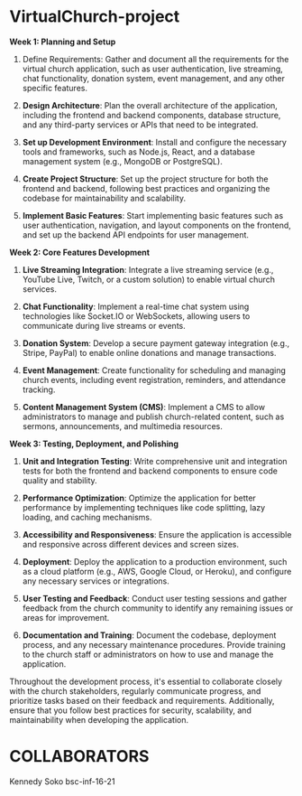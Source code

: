# VirtualChurch-project

**Week 1: Planning and Setup**

1. Define Requirements: Gather and document all the requirements for the virtual church application, such as user authentication, live streaming, chat functionality, donation system, event management, and any other specific features.

2. **Design Architecture**: Plan the overall architecture of the application, including the frontend and backend components, database structure, and any third-party services or APIs that need to be integrated.

3. **Set up Development Environment**: Install and configure the necessary tools and frameworks, such as Node.js, React, and a database management system (e.g., MongoDB or PostgreSQL).

4. **Create Project Structure**: Set up the project structure for both the frontend and backend, following best practices and organizing the codebase for maintainability and scalability.

5. **Implement Basic Features**: Start implementing basic features such as user authentication, navigation, and layout components on the frontend, and set up the backend API endpoints for user management.

**Week 2: Core Features Development**

1. **Live Streaming Integration**: Integrate a live streaming service (e.g., YouTube Live, Twitch, or a custom solution) to enable virtual church services.

2. **Chat Functionality**: Implement a real-time chat system using technologies like Socket.IO or WebSockets, allowing users to communicate during live streams or events.

3. **Donation System**: Develop a secure payment gateway integration (e.g., Stripe, PayPal) to enable online donations and manage transactions.

4. **Event Management**: Create functionality for scheduling and managing church events, including event registration, reminders, and attendance tracking.

5. **Content Management System (CMS)**: Implement a CMS to allow administrators to manage and publish church-related content, such as sermons, announcements, and multimedia resources.

**Week 3: Testing, Deployment, and Polishing**

1. **Unit and Integration Testing**: Write comprehensive unit and integration tests for both the frontend and backend components to ensure code quality and stability.

2. **Performance Optimization**: Optimize the application for better performance by implementing techniques like code splitting, lazy loading, and caching mechanisms.

3. **Accessibility and Responsiveness**: Ensure the application is accessible and responsive across different devices and screen sizes.

4. **Deployment**: Deploy the application to a production environment, such as a cloud platform (e.g., AWS, Google Cloud, or Heroku), and configure any necessary services or integrations.

5. **User Testing and Feedback**: Conduct user testing sessions and gather feedback from the church community to identify any remaining issues or areas for improvement.

6. **Documentation and Training**: Document the codebase, deployment process, and any necessary maintenance procedures. Provide training to the church staff or administrators on how to use and manage the application.

Throughout the development process, it's essential to collaborate closely with the church stakeholders, regularly communicate progress, and prioritize tasks based on their feedback and requirements. Additionally, ensure that you follow best practices for security, scalability, and maintainability when developing the application.

# COLLABORATORS
Kennedy Soko bsc-inf-16-21
